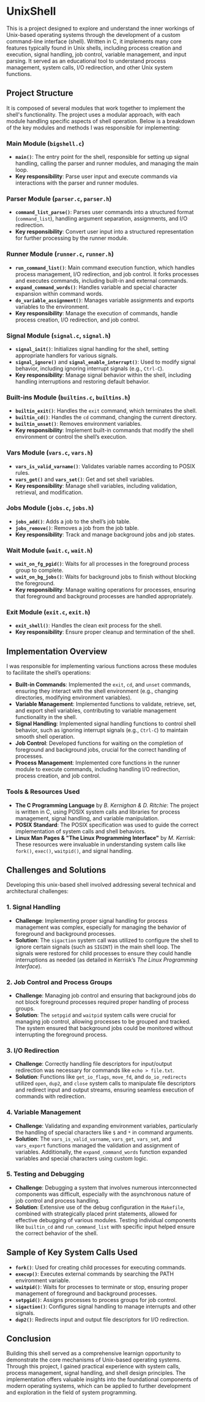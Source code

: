 # UnixShell

This is a project designed to explore and understand the inner workings of Unix-based operating systems through the development of a custom command-line interface (shell). Written in C, it implements many core features typically found in Unix shells, including process creation and execution, signal handling, job control, variable management, and input parsing. It served as an educational tool to understand process management, system calls, I/O redirection, and other Unix system functions.

## Project Structure

It is composed of several modules that work together to implement the shell's functionality. The project uses a modular approach, with each module handling specific aspects of shell operation. Below is a breakdown of the key modules and methods I was responsible for implementing:

### Main Module (`bigshell.c`)

- **`main()`**: The entry point for the shell, responsible for setting up signal handling, calling the parser and runner modules, and managing the main loop.
- **Key responsibility**: Parse user input and execute commands via interactions with the parser and runner modules.

### Parser Module (`parser.c`, `parser.h`)

- **`command_list_parse()`**: Parses user commands into a structured format (`command_list`), handling argument separation, assignments, and I/O redirection.
- **Key responsibility**: Convert user input into a structured representation for further processing by the runner module.

### Runner Module (`runner.c`, `runner.h`)

- **`run_command_list()`**: Main command execution function, which handles process management, I/O redirection, and job control. It forks processes and executes commands, including built-in and external commands.
- **`expand_command_words()`**: Handles variable and special character expansion within command words.
- **`do_variable_assignment()`**: Manages variable assignments and exports variables to the environment.
- **Key responsibility**: Manage the execution of commands, handle process creation, I/O redirection, and job control.

### Signal Module (`signal.c`, `signal.h`)

- **`signal_init()`**: Initializes signal handling for the shell, setting appropriate handlers for various signals.
- **`signal_ignore()`** and **`signal_enable_interrupt()`**: Used to modify signal behavior, including ignoring interrupt signals (e.g., `Ctrl-C`).
- **Key responsibility**: Manage signal behavior within the shell, including handling interruptions and restoring default behavior.

### Built-ins Module (`builtins.c`, `builtins.h`)

- **`builtin_exit()`**: Handles the `exit` command, which terminates the shell.
- **`builtin_cd()`**: Handles the `cd` command, changing the current directory.
- **`builtin_unset()`**: Removes environment variables.
- **Key responsibility**: Implement built-in commands that modify the shell environment or control the shell’s execution.

### Vars Module (`vars.c`, `vars.h`)

- **`vars_is_valid_varname()`**: Validates variable names according to POSIX rules.
- **`vars_get()`** and **`vars_set()`**: Get and set shell variables.
- **Key responsibility**: Manage shell variables, including validation, retrieval, and modification.

### Jobs Module (`jobs.c`, `jobs.h`)

- **`jobs_add()`**: Adds a job to the shell’s job table.
- **`jobs_remove()`**: Removes a job from the job table.
- **Key responsibility**: Track and manage background jobs and job states.

### Wait Module (`wait.c`, `wait.h`)

- **`wait_on_fg_pgid()`**: Waits for all processes in the foreground process group to complete.
- **`wait_on_bg_jobs()`**: Waits for background jobs to finish without blocking the foreground.
- **Key responsibility**: Manage waiting operations for processes, ensuring that foreground and background processes are handled appropriately.

### Exit Module (`exit.c`, `exit.h`)

- **`exit_shell()`**: Handles the clean exit process for the shell.
- **Key responsibility**: Ensure proper cleanup and termination of the shell.

## Implementation Overview

I was responsible for implementing various functions across these modules to facilitate the shell’s operations:

- **Built-in Commands**: Implemented the `exit`, `cd`, and `unset` commands, ensuring they interact with the shell environment (e.g., changing directories, modifying environment variables).
- **Variable Management**: Implemented functions to validate, retrieve, set, and export shell variables, contributing to variable management functionality in the shell.
- **Signal Handling**: Implemented signal handling functions to control shell behavior, such as ignoring interrupt signals (e.g., `Ctrl-C`) to maintain smooth shell operation.
- **Job Control**: Developed functions for waiting on the completion of foreground and background jobs, crucial for the correct handling of processes.
- **Process Management**: Implemented core functions in the runner module to execute commands, including handling I/O redirection, process creation, and job control.

### Tools & Resources Used

- **The C Programming Language** by *B. Kernighan & D. Ritchie*: The project is written in C, using POSIX system calls and libraries for process management, signal handling, and variable manipulation.
- **POSIX Standard**: The POSIX specification was used to guide the correct implementation of system calls and shell behaviors.
- **Linux Man Pages & "The Linux Programming Interface"** by *M. Kerrisk*: These resources were invaluable in understanding system calls like `fork()`, `exec()`, `waitpid()`, and signal handling.

## Challenges and Solutions

Developing this unix-based shell involved addressing several technical and architectural challenges:

### 1. **Signal Handling**
   - **Challenge**: Implementing proper signal handling for process management was complex, especially for managing the behavior of foreground and background processes.
   - **Solution**: The `sigaction` system call was utilized to configure the shell to ignore certain signals (such as `SIGINT`) in the main shell loop. The signals were restored for child processes to ensure they could handle interruptions as needed (as detailed in Kerrisk’s *The Linux Programming Interface*).
   
### 2. **Job Control and Process Groups**
   - **Challenge**: Managing job control and ensuring that background jobs do not block foreground processes required proper handling of process groups.
   - **Solution**: The `setpgid` and `waitpid` system calls were crucial for managing job control, allowing processes to be grouped and tracked. The system ensured that background jobs could be monitored without interrupting the foreground process.

### 3. **I/O Redirection**
   - **Challenge**: Correctly handling file descriptors for input/output redirection was necessary for commands like `echo > file.txt`.
   - **Solution**: Functions like `get_io_flags`, `move_fd`, and `do_io_redirects` utilized `open`, `dup2`, and `close` system calls to manipulate file descriptors and redirect input and output streams, ensuring seamless execution of commands with redirection.

### 4. **Variable Management**
   - **Challenge**: Validating and expanding environment variables, particularly the handling of special characters like `$` and `*` in command arguments.
   - **Solution**: The `vars_is_valid_varname`, `vars_get`, `vars_set`, and `vars_export` functions managed the validation and assignment of variables. Additionally, the `expand_command_words` function expanded variables and special characters using custom logic.

### 5. **Testing and Debugging**
   - **Challenge**: Debugging a system that involves numerous interconnected components was difficult, especially with the asynchronous nature of job control and process handling.
   - **Solution**: Extensive use of the debug configuration in the `Makefile`, combined with strategically placed print statements, allowed for effective debugging of various modules. Testing individual components like `builtin_cd` and `run_command_list` with specific input helped ensure the correct behavior of the shell.

## Sample of Key System Calls Used

- **`fork()`**: Used for creating child processes for executing commands.
- **`execvp()`**: Executes external commands by searching the PATH environment variable.
- **`waitpid()`**: Waits for processes to terminate or stop, ensuring proper management of foreground and background processes.
- **`setpgid()`**: Assigns processes to process groups for job control.
- **`sigaction()`**: Configures signal handling to manage interrupts and other signals.
- **`dup2()`**: Redirects input and output file descriptors for I/O redirection.

## Conclusion

Building this shell served as a comprehensive learnign opportunity to demonstrate the core mechanisms of Unix-based operating systems. Through this project, I gained practical experience with system calls, process management, signal handling, and shell design principles. The implementation offers valuable insights into the foundational components of modern operating systems, which can be applied to further development and exploration in the field of system programming.
